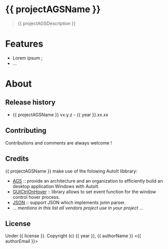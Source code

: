 {{ projectAGSName }}
==================

> {{ projectAGSDescription }}


# Features

- Lorem ipsum ;
- ...


# About

## Release history

 - {{ projectAGSName }} vx.y.z - {{ year }}.xx.xx


## Contributing

Contributions and comments are always welcome !


## Credits

{{ projectAGSName }} make use of the folowing AutoIt libbrary:

- [AGS](https://v20100v.github.io/autoit-gui-skeleton/) :: provide an architecture and an organization to efficiently build an desktop application Windows with AutoIt.
- [GUICtrlOnHover](https://www.autoitscript.com/forum/files/file/179-guictrlonhover/) :: library allows to set event function for the window control hover process.
- [JSON](https://www.autoitscript.com/forum/topic/148114-a-non-strict-json-udf-jsmn/) :: support JSON which implements jsmn parser.
- ... *mentions in this list all vendors project use in your project* ... 
                                                                                           

## License

Under {{ license }}.
Copyright (c) {{ year }}, {{ authorName }} <{{ authorEmail }}> 

